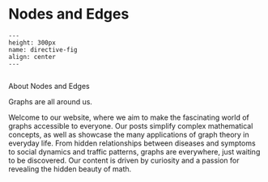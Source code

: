 # Nodes and Edges


```{figure} _static/images/background.png
---
height: 300px
name: directive-fig
align: center
---

```

```{tableofcontents}
```

<span class="tinypinkspace">About Nodes and Edges</span>

<span class="h1">
Graphs are all around us.</span>

Welcome to our website, where we aim to make the fascinating world of graphs accessible to everyone. Our posts simplify complex mathematical concepts, as well as showcase the many applications of graph theory in everyday life. From hidden relationships between diseases and symptoms to social dynamics and traffic patterns, graphs are everywhere, just waiting to be discovered. Our content is driven by curiosity and a passion for revealing the hidden beauty of math.


